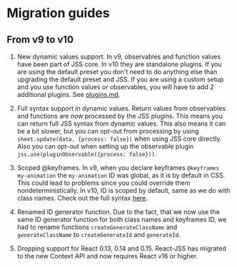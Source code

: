# Migration guides

## From v9 to v10

1. New dynamic values support.
   In v9, observables and function values have been part of JSS core. In v10 they are standalone plugins. If you are using the default preset you don't need to do anything else than upgrading the default preset and JSS. If you are using a custom setup and you use function values or observables, you will have to add 2 additional plugins. See [plugins.md](./plugins.md).

1. Full syntax support in dynamic values.
   Return values from observables and functions are now processed by the JSS plugins. This means you can return full JSS syntax from dynamic values. This also means it can be a bit slower, but you can opt-out from processing by using `sheet.update(data, {process: false})` when using JSS core directly. Also you can opt-out when setting up the observable plugin `jss.use(pluginObservable({process: false}))`.

1. Scoped @keyframes.
   In v9, when you declare keyframes `@keyframes my-animation` the `my-animation` ID was global, as it is by default in CSS. This could lead to problems since you could override them nondeterministically. In v10, ID is scoped by default, same as we do with class names. Check out the full syntax [here](./jss-syntax.md/#keyframes-animation).

1. Renamed ID generator function.
   Due to the fact, that we now use the same ID generator function for both class names and keyframes ID, we had to rename functions `createGenerateClassName` and `generateClassName` to `createGenerateId` and `generateId`.

1. Dropping support for React 0.13, 0.14 and 0.15.
   React-JSS has migrated to the new Context API and now requires React v16 or higher.
